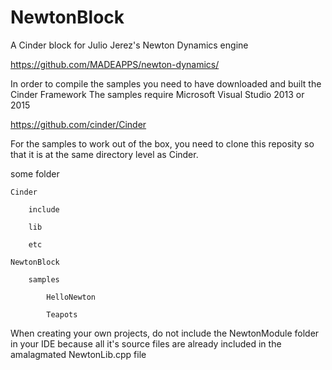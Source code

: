 # NewtonBlock
A Cinder block for Julio Jerez's Newton Dynamics engine

https://github.com/MADEAPPS/newton-dynamics/

In order to compile the samples you need  to have downloaded and built the Cinder Framework
The samples require Microsoft Visual Studio 2013 or 2015

https://github.com/cinder/Cinder


For the samples to work out of the box, you need to clone this reposity so that it is at the same directory level as Cinder.

some folder

	Cinder
	
		include
		
		lib
		
		etc
		
	NewtonBlock
		
		samples
		
			HelloNewton
			
			Teapots
			
When creating your own projects, do not include the NewtonModule folder in your IDE  because all it's source files are already included in the amalagmated NewtonLib.cpp file
	
	

